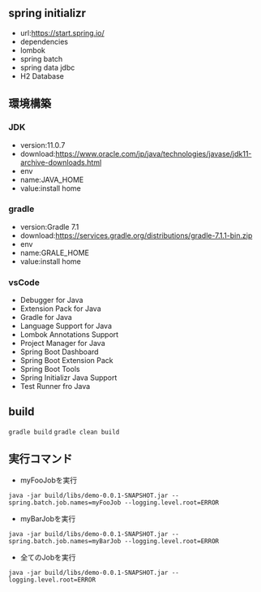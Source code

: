 ## spring initializr

- url:https://start.spring.io/
- dependencies
 - lombok
 - spring batch
 - spring data jdbc
 - H2 Database 

## 環境構築

### JDK

- version:11.0.7
- download:https://www.oracle.com/jp/java/technologies/javase/jdk11-archive-downloads.html
- env
 - name:JAVA_HOME
 - value:install home

### gradle

- version:Gradle 7.1
- download:https://services.gradle.org/distributions/gradle-7.1.1-bin.zip
- env
 - name:GRALE_HOME
 - value:install home

### vsCode

- Debugger for Java
- Extension Pack for Java
- Gradle for Java
- Language Support for Java
- Lombok Annotations Support
- Project Manager for Java
- Spring Boot Dashboard
- Spring Boot Extension Pack
- Spring Boot Tools
- Spring Initializr Java Support
- Test Runner fro Java

## build

`gradle build`
`gradle clean build`

## 実行コマンド

- myFooJobを実行

`java -jar build/libs/demo-0.0.1-SNAPSHOT.jar --spring.batch.job.names=myFooJob --logging.level.root=ERROR`

- myBarJobを実行

`java -jar build/libs/demo-0.0.1-SNAPSHOT.jar --spring.batch.job.names=myBarJob --logging.level.root=ERROR`

- 全てのJobを実行

`java -jar build/libs/demo-0.0.1-SNAPSHOT.jar --logging.level.root=ERROR`
